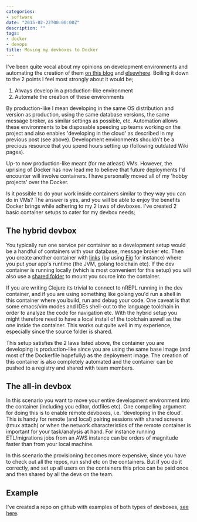 ```yaml
---
categories:
- software
date: "2015-02-22T00:00:00Z"
description: ""
tags:
- docker
- devops
title: Moving my devboxes to Docker
---
```

I've been quite vocal about my opinions on development environments and automating the creation of them [on this blog](http://martintrojer.github.io/clojure/2014/12/04/developing-clojure-in-the-cloud/) and [elsewhere](https://skillsmatter.com/skillscasts/6056-developing-clojure-in-the-cloud). Boiling it down to the 2 points I feel most strongly about it would be;

1. Always develop in a production-like environment
2. Automate the creation of these environments

<!--more-->

By production-like I mean developing in the same OS distribution and version as production, using the same database versions, the same message broker, as similar settings as possible, etc. Automation allows these environments to be disposable speeding up teams working on the project and also enables 'developing in the cloud' as described in my previous post (see above). Development environments shouldn't be a precious resource that you spend hours setting up (following outdated Wiki pages).

Up-to now production-like meant (for me atleast) VMs. However, the uprising of Docker has now lead me to believe that future deployments I'd encounter will involve containers. I have personally moved all of my 'hobby projects' over the Docker.

Is it possible to do your work inside containers similar to they way you can do in VMs? The answer is yes, and you will be able to enjoy the benefits Docker brings while adhering to my 2 laws of devboxes. I've created 2 basic container setups to cater for my devbox needs;

## The hybrid devbox

You typically run one service per container so a development setup would be a handful of containers with your database, message broker etc. Then you create another container with [links](https://docs.docker.com/userguide/dockerlinks/) (by using [Fig](http://www.fig.sh/) for instance) where you put your app's runtime (the JVM, golang toolchain etc). If the dev container is running locally (which is most convenient for this setup) you will also use a [shared folder](https://docs.docker.com/userguide/dockervolumes/#mount-a-host-directory-as-a-data-volume) to mount you source into the container.

If you are writing Clojure its trivial to connect to nREPL running in the dev container, and if you are using something like golang you'd run a shell in this container where you build, run and debug your code. One caveat is that some emacs/vim modes and IDEs shell-out to the language toolchain in order to analyze the code for navigation etc. With the hybrid setup you might therefore need to have a local install of the toolchain aswell as the one inside the container. This works out quite well in my experience, especially since the source folder is shared.

This setup satisfies the 2 laws listed above, the container you are developing is production-like since you are using the same base image (and most of the Dockerfile hopefully) as the deployment image. The creation of this container is also completely automated and the container can be pushed to a registry and shared with team members.

## The all-in devbox

In this scenario you want to move your entire development environment into the container (including you editor, dotfiles etc). One compelling argument for doing this is to enable remote devboxes, i.e. 'developing in the cloud'. This is handy for remote (and local) pairing sessions with shared screens (tmux attach) or when the network characteristics of the remote container is important for your task/analysis at hand. For instance running ETL/migrations jobs from an AWS instance can be orders of magnitude faster than from your local machine.

In this scenario the provisioning becomes more expensive, since you have to check out all the repos, run sshd etc on the containers. But if you do it correctly, and set up all users on the containers this price can be paid once and then shared by all the devs on the team.

## Example

I've created a repo on github with examples of both types of devboxes, [see here](https://github.com/martintrojer/devbox-docker).
